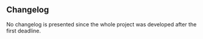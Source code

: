 ## Changelog

No changelog is presented since the whole project was developed after the first deadline.